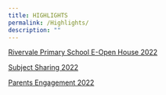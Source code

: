 ```yaml
---
title: HIGHLIGHTS
permalink: /Highlights/
description: ""
---
```

[Rivervale Primary School E-Open House 2022](/communications/Rivervale-Primary-E-Open-House-2022)

[Subject Sharing 2022](/communications/Subject-Sharing)

[Parents Engagement 2022](/communications/Parents-Engagement)
